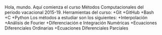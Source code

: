 Hola, mundo. Aquí comienza el curso Métodos Computacionales del periodo vacacional 2015-19.
Herramientas del curso:
+Git
+GitHub
+Bash
+C
+Python
Los métodos a estudiar son los siguientes:
+Interpolación
+Análisis de Fourier
+Diferenciación e Integración Numéricas
+Ecuaciones Diferenciales Ordinarias
+Ecuaciones Diferenciales Parciales
